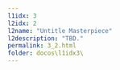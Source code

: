 ```yaml
---
l1idx: 3
l2idx: 2
l2name: "Untitle Masterpiece"
l2description: "TBD."
permalink: 3_2.html
folder: docos\l1idx3\
---
```

